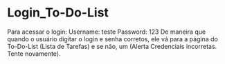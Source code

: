 # Login_To-Do-List
Para acessar o login:
Username: teste 
Password: 123
De maneira que quando o usuário digitar o login e senha corretos, ele vá para a página do To-Do-List (Lista de Tarefas) e se não, um (Alerta Credenciais incorretas. Tente novamente).
